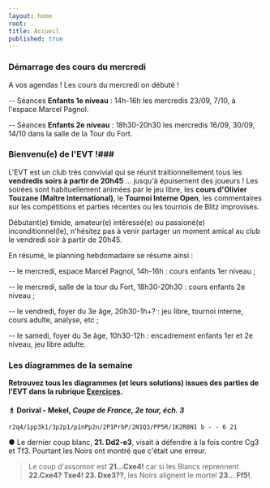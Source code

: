 ```yaml
---
layout: home
root: .
title: Accueil
published: true
---
```













### Démarrage des cours du mercredi ###

A vos agendas ! Les cours du mercredi on débuté ! 

-- Séances **Enfants 1e niveau** : 14h-16h les mercredis 23/09, 7/10, à l'espace Marcel Pagnol.

-- Séances **Enfants 2e niveau** : 18h30-20h30 les mercredis 16/09, 30/09, 14/10 dans la salle de la Tour du Fort.

### Bienvenu(e) de l'EVT !###

L'EVT est un club très convivial qui se réunit traitionnellement tous les **vendredis soirs à partir de 20h45** ... jusqu'à épuisement des joueurs ! Les soirées sont habituellement animées par le jeu libre, les **cours d'Olivier Touzane (Maître International)**, le **Tournoi Interne Open**, les commentaires sur les compétitions et parties récentes ou les tournois de Blitz improvisés.

Débutant(e) timide, amateur(e) intéressé(e) ou passioné(e) inconditionnel(le), n'hésitez pas à venir partager un moment amical au club le vendredi soir à partir de 20h45.

En résumé, le planning hebdomadaire se résume ainsi :

-- le mercredi, espace Marcel Pagnol, 14h-16h : cours enfants 1er niveau ;

-- le mercredi, salle de la tour du Fort, 18h30-20h30 : cours enfants 2e niveau ;

-- le vendredi, foyer du 3e âge, 20h30-1h+? : jeu libre, tournoi interne, cours adulte, analyse, etc ;

-- le samedi, foyer du 3e âge, 10h30-12h : encadrement enfants 1er et 2e niveau, jeu libre adulte.


### Les diagrammes de la semaine ###

**Retrouvez tous les diagrammes (et leurs solutions) issues des parties de l'EVT dans la rubrique [Exercices](http://echiquier-villeneuve-tolosane.github.io/exercices.html "Exercices").**

#### &#9815; **Dorival - Mekel**, *Coupe de France, 2e tour, éch. 3*

`r2q4/1pp3k1/3p2p1/p1nPp2n/2P1PrbP/2N1Q3/PP5R/1K2RBN1 b - - 6 21`

&#9679; Le dernier coup blanc, **21. Dd2-e3**, visait à défendre à la fois contre Cg3 et Tf3. Pourtant les Noirs ont montré que c'était une erreur.

> Le coup d'assomoir est **21...Cxe4!** car si les Blancs reprennent **22.Cxe4? Txe4! 23. Dxe3??**, les Noirs alignent le mortel **23... Ff5!**.
